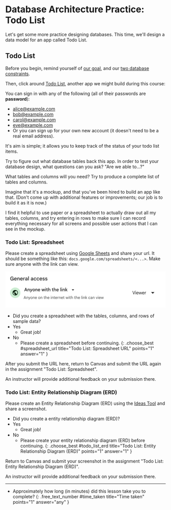 # Database Architecture Practice: Todo List

Let's get some more practice designing databases. This time, we'll design a data model for an app called Todo List.

## Todo List

Before you begin, remind yourself of [our goal](https://learn.firstdraft.com/lessons/320-yap-database-architecture#our-goal), and our [two database constraints](https://learn.firstdraft.com/lessons/320-yap-database-architecture#database-design-constraint-one).

Then, click around [Todo List](https://ujs-practice-1.matchthetarget.com/), another app we might build during this course:

You can sign in with any of the following (all of their passwords are **password**):

- alice@example.com
- bob@example.com
- carol@example.com
- eve@example.com
- Or you can sign up for your own new account (it doesn't need to be a real email address).

It's aim is simple; it allows you to keep track of the status of your todo list items.

Try to figure out what database tables back this app. In order to test your database design, what questions can you ask? "Are we able to...?"

What tables and columns will you need? Try to produce a complete list of tables and columns.

Imagine that it's a mockup, and that you've been hired to build an app like that. (Don't come up with additional features or improvements; our job is to build it as it is now.)

I find it helpful to use paper or a spreadsheet to actually draw out all my tables, columns, and try entering in rows to make sure I can record everything necessary for all screens and possible user actions that I can see in the mockup.

### Todo List: Spreadsheet
Please create a spreadsheet using [Google Sheets](https://sheets.google.com) and share your url. It should be something like this: `docs.google.com/spreadsheets/<...>`. Make sure anyone with the link can view.

![](assets/anyone-with-link.png)

- Did you create a spreadsheet with the tables, columns, and rows of sample data?
- Yes
  - Great job!
- No
  - Please create a spreadsheet before continuing.
{: .choose_best #spreadsheet_url title="Todo List: Spreadsheet URL" points="1" answer="1" }

<div class="alert alert-danger mt-2">

After you submit the URL here, return to Canvas and submit the URL again in the assignment "Todo List: Spreadsheet".

An instructor will provide additional feedback on your submission there.
</div>

### Todo List: Entity Relationship Diagram (ERD)

Please create an Entity Relationship Diagram (ERD) using the [Ideas Tool](https://ideas.firstdraft.com/) and share a screenshot.

- Did you create a entity relationship diagram (ERD)?
- Yes
  - Great job!
- No
  - Please create your entity relationship diagram (ERD) before continuing.
{: .choose_best #todo_list_erd title="Todo List: Entity Relationship Diagram (ERD)" points="1" answer="1" }

<div class="alert alert-danger mt-2">

Return to Canvas and submit your screenshot in the assignment "Todo List: Entity Relationship Diagram (ERD)".

An instructor will provide additional feedback on your submission there.
</div>

---

- Approximately how long (in minutes) did this lesson take you to complete?
{: .free_text_number #time_taken title="Time taken" points="1" answer="any" }
